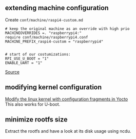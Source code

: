 ## extending machine configuration

Create `conf/machine/raspi4-custom.md`
```
# keep the original machine as an override with high prio
MACHINEOVERRIDES =. "raspberrypi4:"
require conf/machine/raspberrypi4.conf
MACHINE_PREFIX_raspi4-custom = "raspberrypi4"


# start of our costumizations:
RPI_USE_U_BOOT = "1"
ENABLE_UART = "1"
```
[Source](https://community.toradex.com/t/yocto-machine-customization-best-practice/15304/9)

## modifying kernel configuration

[Modify the linux kernel with configuration fragments in Yocto](https://wiki.koansoftware.com/index.php/Modify_the_linux_kernel_with_configuration_fragments_in_Yocto)  
This also works for U-boot.

## minimize rootfs size

Extract the rootfs and have a look at its disk usage using ncdu.
